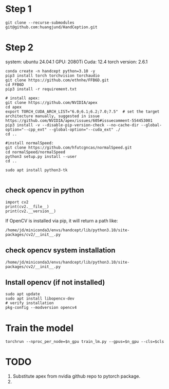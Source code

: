 
# Step 1
```
git clone --recurse-submodules git@github.com:huangjund/HandCeption.git
```

# Step 2
system: ubuntu 24.04.1
GPU: 2080Ti
Cuda: 12.4
torch version: 2.6.1
```angular2html
conda create -n handcept python=3.10 -y
pip3 install torch torchvision torchaudio
git clone https://github.com/ethnhe/FFB6D.git
cd FFB6D
pip3 install -r requirement.txt

# install apex:
git clone https://github.com/NVIDIA/apex
cd apex
export TORCH_CUDA_ARCH_LIST="6.0;6.1;6.2;7.0;7.5"  # set the target architecture manually, suggested in issue https://github.com/NVIDIA/apex/issues/605#issuecomment-554453001
pip3 install -v --disable-pip-version-check --no-cache-dir --global-option="--cpp_ext" --global-option="--cuda_ext" ./
cd ..

#install normalSpeed:
git clone https://github.com/hfutcgncas/normalSpeed.git
cd normalSpeed/normalSpeed
python3 setup.py install --user
cd ..

sudo apt install python3-tk


```

## check opencv in python
```angular2html
import cv2
print(cv2.__file__)
print(cv2.__version__)
```
If OpenCV is installed via pip, it will return a path like:
```
/home/jd/miniconda3/envs/handcept/lib/python3.10/site-packages/cv2/__init__.py
```
## check opencv system installation
```angular2html
/home/jd/miniconda3/envs/handcept/lib/python3.10/site-packages/cv2/__init__.py
```
## Install opencv (if not installed)
```angular2html
sudo apt update
sudo apt install libopencv-dev
# verify installation
pkg-config --modversion opencv4
```
# Train the model

```angular2html
torchrun --nproc_per_node=$n_gpu train_lm.py --gpus=$n_gpu --cls=$cls
```

# TODO

1. Substitute apex from nvidia github repo to pytorch package.
2. 